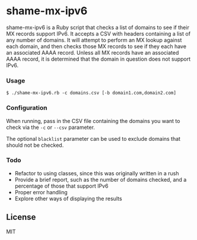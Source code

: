 # shame-mx-ipv6

shame-mx-ipv6 is a Ruby script that checks a list of domains to see if their MX records support IPv6. It accepts a CSV with headers containing a list of any number of domains. It will attempt to perform an MX lookup against each domain, and then checks those MX records to see if they each have an associated AAAA record. Unless all MX records have an associated AAAA record, it is determined that the domain in question does not support IPv6.

### Usage
`$ ./shame-mx-ipv6.rb -c domains.csv [-b domain1.com,domain2.com]`

### Configuration
When running, pass in the CSV file containing the domains you want to check via the `-c` or `--csv` parameter.

The optional `blacklist` parameter can be used to exclude domains that should not be checked.

### Todo
* Refactor to using classes, since this was originally written in a rush
* Provide a brief report, such as the number of domains checked, and a percentage of those that support IPv6
* Proper error handling
* Explore other ways of displaying the results

License
---
MIT
